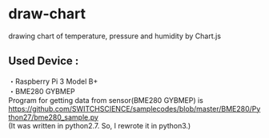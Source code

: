 # draw-chart
drawing chart of temperature, pressure and humidity by Chart.js

## Used Device :
・Raspberry Pi 3 Model B+  
・BME280 GYBMEP  
Program for getting data from sensor(BME280 GYBMEP) is <https://github.com/SWITCHSCIENCE/samplecodes/blob/master/BME280/Python27/bme280_sample.py>  
(It was written in python2.7. So, I rewrote it in python3.)
